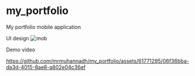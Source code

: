 # my_portfolio
 My portfolio mobile application

UI design
![mob](https://github.com/mrmuhannadh/my_portfolio/assets/61771295/8c39be0f-cf81-4de1-9015-258e05d3217d)

Demo video

https://github.com/mrmuhannadh/my_portfolio/assets/61771295/06f36bba-da3d-4015-8ae8-a802e04c36ef

